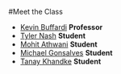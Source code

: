 #Meet the Class

* [Kevin Buffardi](kevin.md) **Professor**
* [Tyler Nash](tyler.md) **Student**
* [Mohit Athwani](mohit.md) **Student**
* [Michael Gonsalves](michael.md) **Student**
* [Tanay Khandke](tanay.md) **Student**
